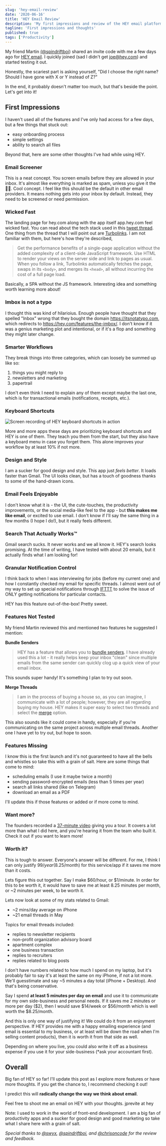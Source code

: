 ```yaml
---
slug: 'hey-email-review'
date: '2020-06-16'
title: 'HEY Email Review'
description: 'My first impressions and review of the HEY email platform by the folks at Basecamp.'
tagline: 'First impressions and thoughts'
published: true
tags: ['Productivity']
---
```


My friend Martin [(@spindriftboi](https://twitter.com/spindriftboi)) shared an invite code with me a few days ago for [HEY email](https://hey.com/). I quickly joined (sad I didn't get joe@hey.com) and started testing it out.

Honestly, the scariest part is asking yourself, "Did I choose the right name? Should I have gone with X or Y instead of Z?"

In the end, it probably doesn't matter too much, but that's beside the point. Let's get into it!

## First Impressions

I haven't used all of the features and I've only had access for a few days, but a few things that stuck out:

- easy onboarding process
- simple settings
- ability to search all files

Beyond that, here are some other thoughts I've had while using HEY.

### Email Screener

This is a neat concept. You screen emails before they are allowed in your inbox. It's almost like everything is marked as spam, unless you give it the 👍🏼. Cool concept. I feel like this should be the default in other email providers. It means nothing gets into your inbox by default. Instead, they need to be screened or need permission.

### Wicked Fast

The landing page for hey.com along with the app itself app.hey.com feel wicked fast. You can read about the tech stack used in this [tweet thread](https://twitter.com/sstephenson/status/1272608076433166336?s=20). One thing from the thread that I will point out are [Turbolinks](https://github.com/turbolinks/turbolinks). I am not familiar with them, but here's how they're described,

> Get the performance benefits of a single-page application without the added complexity of a client-side JavaScript framework. Use HTML to render your views on the server side and link to pages as usual. When you follow a link, Turbolinks automatically fetches the page, swaps in its `<body>`, and merges its `<head>`, all without incurring the cost of a full page load.

Basically, a SPA without the JS framework. Interesting idea and something worth learning more about!

### Imbox is not a typo

I thought this was kind of hilarioius. Enough people have thought that they spelled "Inbox" wrong that they bought the domain https://itsnotatypo.com, which redirects to https://hey.com/features/the-imbox/. I don't know if it was a genius marketing plot and intentional, or if it's a flop and something they might later change.

### Smarter Workflows

They break things into three categories, which can loosely be summed up like so:

1. things you might reply to
2. newsletters and marketing
3. papertrail

I don't even think I need to explain any of them except maybe the last one, which is for transactional emails (notifications, receipts, etc.).

### Keyboard Shortcuts

![Screen recording of HEY keyboard shortcuts in action](assets/images/hey-keyboard.gif)

More and more apps these days are prioritizing keyboard shortcuts and HEY is one of them. They teach you them from the start, but they also have a keyboard menu in case you forget them. This alone improves your workflow by at least 10% if not more.

### Design and Style

I am a sucker for good design and style. This app just _feels better_. It loads faster than Gmail. The UI looks clean, but has a touch of goodness thanks to some of the hand-drawn icons.

### Email Feels Enjoyable

I don't know what it is - the UI, the cute-touches, the productivity improvements, or the social media-like feel to the app - but **this makes me like email**, or excited to use email. I don't know if I'll say the same thing in a few months (I hope I do!), but it really feels different.

### Search That Actually Works™

Gmail search sucks. It never works and we all know it. HEY's search looks promising. At the time of writing, I have tested with about 20 emails, but it actually finds what I am looking for!

### Granular Notification Control

I think back to when I was interviewing for jobs (before my current one) and how I constantly checked my email for specific threads. I almost went out of my way to set up special notifications through [IFTTT](https://ifttt.com/) to solve the issue of ONLY getting notifications for particular contacts.

HEY has this feature out-of-the-box! Pretty sweet.

### Features Not Tested

My friend Martin reviewed this and mentioned two features he suggested I mention:

**Bundle Senders**

> HEY has a feature that allows you to [bundle senders](https://hey.com/features/bundles/). I have already used this a lot - it really helps keep your inbox "clean" since multiple emails from the same sender can quickly clog up a quick view of your email inbox.

This sounds super handy! It's something I plan to try out soon.

**Merge Threads**

> I am in the process of buying a house so, as you can imagine, I communicate with a lot of people; however, they are all regarding buying my house. HEY makes it super easy to select two threads and select the [merge](https://hey.com/features/merge-threads/) option.

This also sounds like it could come in handy, especially if you're communicating on the same project across multiple email threads. Another one I have yet to try out, but hope to soon.

### Features Missing

I know this is the first launch and it's not guaranteed to have all the bells and whistles so take this with a grain of salt. Here are some things that come to mind:

- scheduling emails (I use it maybe twice a month)
- sending password-encrypted emails (less than 5 times per year)
- search all links shared (like on Telegram)
- download an email as a PDF

I'll update this if those features or added or if more come to mind.

### Want more?

The founders recorded a [37-minute video](https://www.youtube.com/watch?v=UCeYTysLyGI) giving you a tour. It covers a lot more than what I did here, and you're hearing it from the team who built it. Check it out if you want to learn more!

### Worth it?

This is tough to answer. Everyone's answer will be different. For me, I think I can only justify $99/year ($8.25/month) for this service/app if it saves me more than it costs.

Lets figure this out together. Say I make $60/hour, or $1/minute. In order for this to be worth it, it would have to save me at least 8.25 minutes per month, or ~2 minutes per week, to be worth it.

Lets now look at some of my stats related to Gmail:

- ~2 mins/day average on iPhone
- ~21 email threads in May

Topics for email threads included:

- replies to newsletter recipients
- non-profit organization advisory board
- apartment complex
- one business transaction
- replies to recruiters
- replies related to blog posts

I don't have numbers related to how much I spend on my laptop, but it's probably fair to say it's at least the same on my iPhone, if not a lot more. We'll guesstimate and say ~5 minutes a day total (iPhone + Desktop). And that's being conservative.

Say I spend **at least 5 minutes per day on email** and use it to communicate for my own side-business and personal needs. If it saves me 2 minutes or more per day ($2), then I would save $14/week or $56/month which is well worth the $8.25/month.

And this is only one way of justifying it! We could do it from an enjoyment perspective. If HEY provides me with a happy emailing experience (and email is essential to my business, or at least will be down the road when I'm selling content products), then it is worth it from that side as well.

Depending on where you live, you could also write it off as a business expense if you use it for your side-business (\*ask your accountant first).

## Overall

Big fan of HEY so far! I'll update this post as I explore more features or have more thoughts. If you get the chance to, I recommend checking it out!

I predict this will **radically change the way we think about email**.

Feel free to shoot me an email on HEY with your thoughts. jprevite at hey

<Note>

Note: I used to work in the world of front-end development. I am a big fan of productivity apps and a sucker for good design and good marketing so take what I share here with a grain of salt.

</Note>

_Special thanks to [@swyx](https://twitter.com/swyx), [@spindriftboi](https://twitter.com/spindriftboi), and [@chrisoncode](https://twitter.com/chrisoncode) for the review and feedback._
